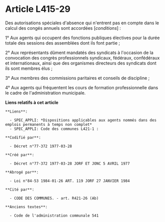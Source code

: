 # Article L415-29

Des autorisations spéciales d'absence qui n'entrent pas en compte dans le calcul des congés annuels sont accordées
[*conditions*] :

1° Aux agents qui occupent des fonctions publiques électives pour la durée totale des sessions des assemblées dont ils font
partie ;

2° Aux représentants dûment mandatés des syndicats à l'occasion de la convocation des congrès professionnels syndicaux,
fédéraux, confédéraux et internationaux, ainsi que des organismes directeurs des syndicats dont ils sont membres élus ;

3° Aux membres des commissions paritaires et conseils de discipline ;

4° Aux agents qui fréquentent les cours de formation professionnelle dans le cadre de l'administration municipale.

**Liens relatifs à cet article**

	**Liens**:

	  - SPEC_APPLI: *Dispositions applicables aux agents nommés dans des emplois permanents à temps non complet*
	  - SPEC_APPLI: Code des communes L421-1 :

	**Codifié par**:

	  - Décret n°77-372 1977-03-28

	**Créé par**:

	  - Décret n°77-372 1977-03-28 JORF ET JONC 5 AVRIL 1977

	**Abrogé par**:

	  - Loi n°84-53 1984-01-26 ART. 119 JORF 27 JANVIER 1984

	**Cité par**:

	  - CODE DES COMMUNES. - art. R421-26 (Ab)

	**Anciens textes**:

	  - Code de l'administration communale 541
